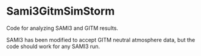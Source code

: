 # Sami3GitmSimStorm

Code for analyzing SAMI3 and GITM results.

SAMI3 has been modified to accept GITM neutral atmosphere data, but the code should work for any SAMI3 run.
